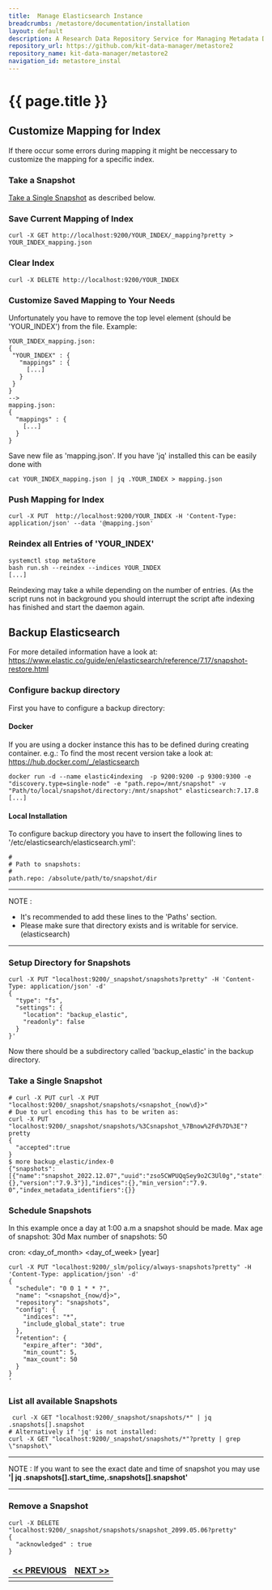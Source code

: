 ```yaml
---
title:  Manage Elasticsearch Instance
breadcrumbs: /metastore/documentation/installation
layout: default
description: A Research Data Repository Service for Managing Metadata Documents based on JSON or XML.
repository_url: https://github.com/kit-data-manager/metastore2
repository_name: kit-data-manager/metastore2
navigation_id: metastore_instal
---
```


# {{ page.title }} 

## Customize Mapping for Index
If there occur some errors during mapping it might be neccessary to customize the mapping for a specific index.
### Take a Snapshot
[Take a Single Snapshot](#Take-a-Single-Snapshot) as described below.
### Save Current Mapping of Index

```
curl -X GET http://localhost:9200/YOUR_INDEX/_mapping?pretty > YOUR_INDEX_mapping.json

```
### Clear Index
```
curl -X DELETE http://localhost:9200/YOUR_INDEX
```
### Customize Saved Mapping to Your Needs
Unfortunately you have to remove the top level element (should be 'YOUR_INDEX') from the file.
Example: 
```
YOUR_INDEX_mapping.json:
{
 "YOUR_INDEX" : {
   "mappings" : {
     [...]
   }
 }
}
--> 
mapping.json:
{
  "mappings" : {
    [...]
  }
}
```
Save new file as 'mapping.json'.
If you have 'jq' installed this can be easily done with 
```
cat YOUR_INDEX_mapping.json | jq .YOUR_INDEX > mapping.json
```
### Push Mapping for Index
```
curl -X PUT  http://localhost:9200/YOUR_INDEX -H 'Content-Type: application/json' --data '@mapping.json'
```
### Reindex all Entries of 'YOUR_INDEX'
```
systemctl stop metaStore 
bash run.sh --reindex --indices YOUR_INDEX
[...]
```
Reindexing may take a while depending on the number of entries.
(As the script runs not in background you should interrupt the script afte indexing has finished and start the daemon again. 

## Backup Elasticsearch
For more detailed information have a look at: https://www.elastic.co/guide/en/elasticsearch/reference/7.17/snapshot-restore.html
### Configure backup directory
First you have to configure a backup directory:
#### Docker
If you are using a docker instance this has to be defined during creating container. e.g.:
To find the most recent version take a look at: https://hub.docker.com/_/elasticsearch

```
docker run -d --name elastic4indexing  -p 9200:9200 -p 9300:9300 -e "discovery.type=single-node" -e "path.repo=/mnt/snapshot" -v "Path/to/local/snapshot/directory:/mnt/snapshot" elasticsearch:7.17.8
[...]
```
#### Local Installation
To configure backup directory you have to insert the following lines to
'/etc/elasticsearch/elasticsearch.yml':
``` 
#
# Path to snapshots:
#
path.repo: /absolute/path/to/snapshot/dir
```
--- 
NOTE
: 
- It's recommended to add these lines to the 'Paths' section.
- Please make sure that directory exists and is writable for service. (elasticsearch)

---
### Setup Directory for Snapshots
```
curl -X PUT "localhost:9200/_snapshot/snapshots?pretty" -H 'Content-Type: application/json' -d'
{
  "type": "fs",
  "settings": {
    "location": "backup_elastic",
    "readonly": false
  }
}'
```
Now there should be a subdirectory called 'backup_elastic' in the backup directory.
### Take a Single Snapshot
```
# curl -X PUT curl -X PUT "localhost:9200/_snapshot/snapshots/<snapshot_{now\d}>" 
# Due to url encoding this has to be writen as: 
curl -X PUT "localhost:9200/_snapshot/snapshots/%3Csnapshot_%7Bnow%2Fd%7D%3E"?pretty
{
  "accepted":true
}                                                           
$ more backup_elastic/index-0
{"snapshots":[{"name":"snapshot_2022.12.07","uuid":"zso5CWPUQqSey9o2C3Ul0g","state":1,"index_metadata_lookup":{},"version":"7.9.3"}],"indices":{},"min_version":"7.9.
0","index_metadata_identifiers":{}}
```
### Schedule Snapshots
In this example once a day at 1:00 a.m a snapshot should be made.
Max age of snapshot: 30d
Max number of snapshots: 50 

cron:  <seconds> <minutes> <hours> <day_of_month> <month> <day_of_week> [year]

```
curl -X PUT "localhost:9200/_slm/policy/always-snapshots?pretty" -H 'Content-Type: application/json' -d'
{
  "schedule": "0 0 1 * * ?",        
  "name": "<snapshot_{now/d}>",  
  "repository": "snapshots",        
  "config": {
    "indices": "*",
    "include_global_state": true
  },
  "retention": {
    "expire_after": "30d",
    "min_count": 5,
    "max_count": 50
  }
}
'
```

### List all available Snapshots
```
 curl -X GET "localhost:9200/_snapshot/snapshots/*" | jq .snapshots[].snapshot
# Alternatively if 'jq' is not installed:
curl -X GET "localhost:9200/_snapshot/snapshots/*"?pretty | grep \"snapshot\"
```
--- 
NOTE
: If you want to see the exact date and time of snapshot you may use **'\| jq .snapshots[].start_time,.snapshots[].snapshot'**

--- 

### Remove a Snapshot
```
curl -X DELETE "localhost:9200/_snapshot/snapshots/snapshot_2099.05.06?pretty"
{
  "acknowledged" : true
}
```

<style>
td, th {
   border: none!important;
}
</style>
|  [<< PREVIOUS](setup-elasticsearch.html)|[NEXT >>](setup-rabbitMq.html)|
|:----|----:|
| | |
